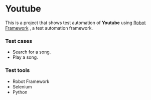 # Youtube

This is a project that shows test automation of **Youtube** using [Robot Framework](https://robotframework.org/) , a test automation framework.


### Test cases
* Search for a song.
* Play a song.


### Test tools
* Robot Framework
* Selenium
* Python
